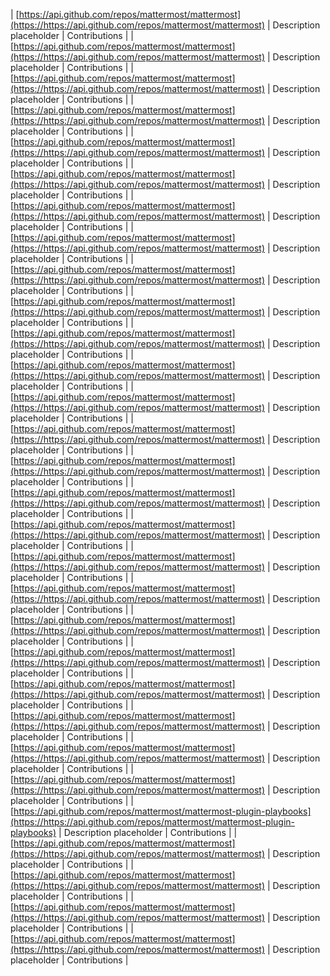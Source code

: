 <!--START_REPO_LIST-->
| [https://api.github.com/repos/mattermost/mattermost](https://https://api.github.com/repos/mattermost/mattermost) | Description placeholder | Contributions |
| [https://api.github.com/repos/mattermost/mattermost](https://https://api.github.com/repos/mattermost/mattermost) | Description placeholder | Contributions |
| [https://api.github.com/repos/mattermost/mattermost](https://https://api.github.com/repos/mattermost/mattermost) | Description placeholder | Contributions |
| [https://api.github.com/repos/mattermost/mattermost](https://https://api.github.com/repos/mattermost/mattermost) | Description placeholder | Contributions |
| [https://api.github.com/repos/mattermost/mattermost](https://https://api.github.com/repos/mattermost/mattermost) | Description placeholder | Contributions |
| [https://api.github.com/repos/mattermost/mattermost](https://https://api.github.com/repos/mattermost/mattermost) | Description placeholder | Contributions |
| [https://api.github.com/repos/mattermost/mattermost](https://https://api.github.com/repos/mattermost/mattermost) | Description placeholder | Contributions |
| [https://api.github.com/repos/mattermost/mattermost](https://https://api.github.com/repos/mattermost/mattermost) | Description placeholder | Contributions |
| [https://api.github.com/repos/mattermost/mattermost](https://https://api.github.com/repos/mattermost/mattermost) | Description placeholder | Contributions |
| [https://api.github.com/repos/mattermost/mattermost](https://https://api.github.com/repos/mattermost/mattermost) | Description placeholder | Contributions |
| [https://api.github.com/repos/mattermost/mattermost](https://https://api.github.com/repos/mattermost/mattermost) | Description placeholder | Contributions |
| [https://api.github.com/repos/mattermost/mattermost](https://https://api.github.com/repos/mattermost/mattermost) | Description placeholder | Contributions |
| [https://api.github.com/repos/mattermost/mattermost](https://https://api.github.com/repos/mattermost/mattermost) | Description placeholder | Contributions |
| [https://api.github.com/repos/mattermost/mattermost](https://https://api.github.com/repos/mattermost/mattermost) | Description placeholder | Contributions |
| [https://api.github.com/repos/mattermost/mattermost](https://https://api.github.com/repos/mattermost/mattermost) | Description placeholder | Contributions |
| [https://api.github.com/repos/mattermost/mattermost](https://https://api.github.com/repos/mattermost/mattermost) | Description placeholder | Contributions |
| [https://api.github.com/repos/mattermost/mattermost](https://https://api.github.com/repos/mattermost/mattermost) | Description placeholder | Contributions |
| [https://api.github.com/repos/mattermost/mattermost](https://https://api.github.com/repos/mattermost/mattermost) | Description placeholder | Contributions |
| [https://api.github.com/repos/mattermost/mattermost](https://https://api.github.com/repos/mattermost/mattermost) | Description placeholder | Contributions |
| [https://api.github.com/repos/mattermost/mattermost](https://https://api.github.com/repos/mattermost/mattermost) | Description placeholder | Contributions |
| [https://api.github.com/repos/mattermost/mattermost](https://https://api.github.com/repos/mattermost/mattermost) | Description placeholder | Contributions |
| [https://api.github.com/repos/mattermost/mattermost](https://https://api.github.com/repos/mattermost/mattermost) | Description placeholder | Contributions |
| [https://api.github.com/repos/mattermost/mattermost](https://https://api.github.com/repos/mattermost/mattermost) | Description placeholder | Contributions |
| [https://api.github.com/repos/mattermost/mattermost](https://https://api.github.com/repos/mattermost/mattermost) | Description placeholder | Contributions |
| [https://api.github.com/repos/mattermost/mattermost](https://https://api.github.com/repos/mattermost/mattermost) | Description placeholder | Contributions |
| [https://api.github.com/repos/mattermost/mattermost-plugin-playbooks](https://https://api.github.com/repos/mattermost/mattermost-plugin-playbooks) | Description placeholder | Contributions |
| [https://api.github.com/repos/mattermost/mattermost](https://https://api.github.com/repos/mattermost/mattermost) | Description placeholder | Contributions |
| [https://api.github.com/repos/mattermost/mattermost](https://https://api.github.com/repos/mattermost/mattermost) | Description placeholder | Contributions |
| [https://api.github.com/repos/mattermost/mattermost](https://https://api.github.com/repos/mattermost/mattermost) | Description placeholder | Contributions |
| [https://api.github.com/repos/mattermost/mattermost](https://https://api.github.com/repos/mattermost/mattermost) | Description placeholder | Contributions |
<!--END_REPO_LIST-->
